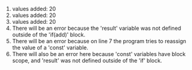 1. values added: 20
2. values added: 20
3. values added: 20
4. There will be an error because the 'result' variable was not defined outside of the 'if(add)' block.
5. There will be an error because on line 7 the program tries to reassign the value of a 'const' variable. 
6. There will also be an error here because 'const' variables have block scope, and 'result' was not defined outside of the 'if' block.
